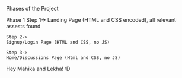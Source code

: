 Phases of the Project

Phase 1
    Step 1-> 
    Landing Page (HTML and CSS encoded), all relevant assests found

    Step 2-> 
    Signup/Login Page (HTML and CSS, no JS)

    Step 3->
    Home/Discussions Page (Html and CSS, no JS)

Hey Mahika and Lekha! :D